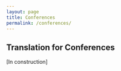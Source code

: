 ```yaml
---
layout: page
title: Conferences
permalink: /conferences/ 
---
```


## Translation for Conferences

[In construction]